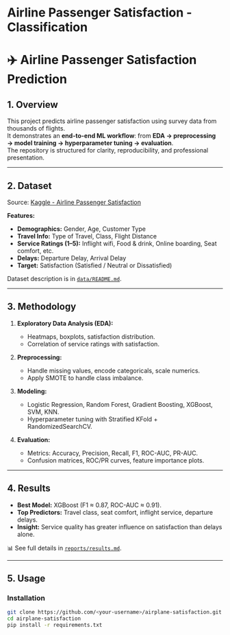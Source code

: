 # Airline Passenger Satisfaction - Classification



# ✈️ Airline Passenger Satisfaction Prediction

## 1. Overview
This project predicts airline passenger satisfaction using survey data from thousands of flights.  
It demonstrates an **end-to-end ML workflow**: from **EDA → preprocessing → model training → hyperparameter tuning → evaluation**.  
The repository is structured for clarity, reproducibility, and professional presentation.

---

## 2. Dataset
Source: [Kaggle - Airline Passenger Satisfaction](https://www.kaggle.com/datasets/mysarahmadbhat/airline-passenger-satisfaction)  

**Features:**
- **Demographics:** Gender, Age, Customer Type  
- **Travel Info:** Type of Travel, Class, Flight Distance  
- **Service Ratings (1–5):** Inflight wifi, Food & drink, Online boarding, Seat comfort, etc.  
- **Delays:** Departure Delay, Arrival Delay  
- **Target:** Satisfaction (Satisfied / Neutral or Dissatisfied)

Dataset description is in [`data/README.md`](./data/README.md).

---

## 3. Methodology
1. **Exploratory Data Analysis (EDA):**  
   - Heatmaps, boxplots, satisfaction distribution.  
   - Correlation of service ratings with satisfaction.  

2. **Preprocessing:**  
   - Handle missing values, encode categoricals, scale numerics.  
   - Apply SMOTE to handle class imbalance.  

3. **Modeling:**  
   - Logistic Regression, Random Forest, Gradient Boosting, XGBoost, SVM, KNN.  
   - Hyperparameter tuning with Stratified KFold + RandomizedSearchCV.  

4. **Evaluation:**  
   - Metrics: Accuracy, Precision, Recall, F1, ROC-AUC, PR-AUC.  
   - Confusion matrices, ROC/PR curves, feature importance plots.  

---

## 4. Results
- **Best Model:** XGBoost (F1 ≈ 0.87, ROC-AUC ≈ 0.91).  
- **Top Predictors:** Travel class, seat comfort, inflight service, departure delays.  
- **Insight:** Service quality has greater influence on satisfaction than delays alone.  

📊 See full details in [`reports/results.md`](./reports/results.md).

---

## 5. Usage

### Installation
```bash
git clone https://github.com/<your-username>/airplane-satisfaction.git
cd airplane-satisfaction
pip install -r requirements.txt
